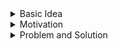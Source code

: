 
<details>
<summary>Basic Idea</summary>
<br>
<ul>
    <li> The user will input meal after eating (for now this will include date, food, and calories). </li>
    <li> The web will show a log of entries and total the number of calories consumed over week/month.</li>
    <li> The web will also allow a user to have weight goals, and can break down how many calories they should eat each day, as well as weekly meal plans              to reach those calorie goals. </li>
</ul>
</details>

<details>
<summary>Motivation</summary>
<br>
<ul>
    <li> Provide a tool for healthier lives. </li>
    <li> Provide a tool for people to control their caloric intake. </li>
    <li> Provide a tool for people to plan for their meals. </li>
</details>

<details>
<summary>Problem and Solution</summary>
<br>
<ul>
    <div> Problem</div>
    <li> The web will show a log of entries and total the number of calories consumed over week/month.</li>
    <li> The web will also allow a user to have weight goals, and can break down how many calories they should eat each day, as well as weekly meal plans              to reach those calorie goals. </li>
</ul>
</details>
